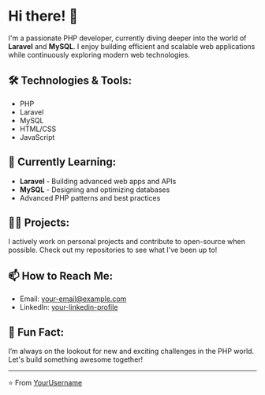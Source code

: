 # Hi there! 👋

I'm a passionate PHP developer, currently diving deeper into the world of **Laravel** and **MySQL**. I enjoy building efficient and scalable web applications while continuously exploring modern web technologies.

## 🛠️ **Technologies & Tools:**
- PHP
- Laravel
- MySQL
- HTML/CSS
- JavaScript

## 🌱 **Currently Learning:**
- **Laravel** - Building advanced web apps and APIs
- **MySQL** - Designing and optimizing databases
- Advanced PHP patterns and best practices

## 👨‍💻 **Projects:**
I actively work on personal projects and contribute to open-source when possible. Check out my repositories to see what I've been up to!

## 📫 **How to Reach Me:**
- Email: [your-email@example.com](mailto:your-email@example.com)
- LinkedIn: [your-linkedin-profile](#)

## 🚀 **Fun Fact:**
I’m always on the lookout for new and exciting challenges in the PHP world. Let's build something awesome together!

---

⭐️ From [YourUsername](https://github.com/YourUsername)

